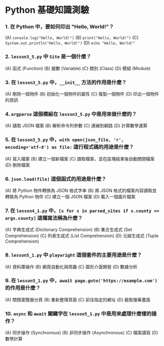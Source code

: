 
# Python 基礎知識測驗

### 1. 在 Python 中，要如何印出 "Hello, World!"？

(A) `console.log("Hello, World!")`
(B) `print("Hello, World!")`
(C) `System.out.println("Hello, World!")`
(D) `echo "Hello, World!"`

### 2. `lesson3_5.py` 中 `Site` 是一個什麼？

(A) 函式 (Function)
(B) 變數 (Variable)
(C) 類別 (Class)
(D) 模組 (Module)

### 3. 在 `lesson3_5.py` 中，`__init__` 方法的作用是什麼？

(A) 刪除一個物件
(B) 初始化一個物件的屬性
(C) 複製一個物件
(D) 印出一個物件的資訊

### 4. `argparse` 這個模組在 `lesson3_5.py` 中是用來做什麼的？

(A) 讀取 JSON 檔案
(B) 解析命令列參數
(C) 連線到網路
(D) 計算數學運算

### 5. 在 `lesson3_5.py` 中，`with open(json_file, 'r', encoding='utf-8') as file:` 這行程式碼的用途是什麼？

(A) 寫入檔案
(B) 建立一個新檔案
(C) 讀取檔案，並在區塊結束後自動關閉檔案
(D) 刪除檔案

### 6. `json.load(file)` 這個函式的用途是什麼？

(A) 將 Python 物件轉換為 JSON 格式字串
(B) 將 JSON 格式的檔案內容讀取並轉換為 Python 物件
(C) 建立一個 JSON 檔案
(D) 載入一個圖片檔案

### 7. 在 `lesson4_1.py` 中，`[s for s in parsed_sites if s.county == args.county]` 這種寫法稱為什麼？

(A) 字典生成式 (Dictionary Comprehension)
(B) 集合生成式 (Set Comprehension)
(C) 列表生成式 (List Comprehension)
(D) 元組生成式 (Tuple Comprehension)

### 8. `lesson5_1.py` 中 `playwright` 這個套件的主要用途是什麼？

(A) 資料庫操作
(B) 網頁自動化與爬蟲
(C) 圖形介面開發
(D) 數據分析

### 9. 在 `lesson5_1.py` 中，`await page.goto('https://example.com')` 的作用是什麼？

(A) 關閉瀏覽器分頁
(B) 重新整理頁面
(C) 前往指定的網址
(D) 截取螢幕畫面

### 10. `async` 和 `await` 關鍵字在 `lesson5_1.py` 中是用來處理什麼樣的操作？

(A) 同步操作 (Synchronous)
(B) 非同步操作 (Asynchronous)
(C) 檔案讀寫
(D) 數學計算
